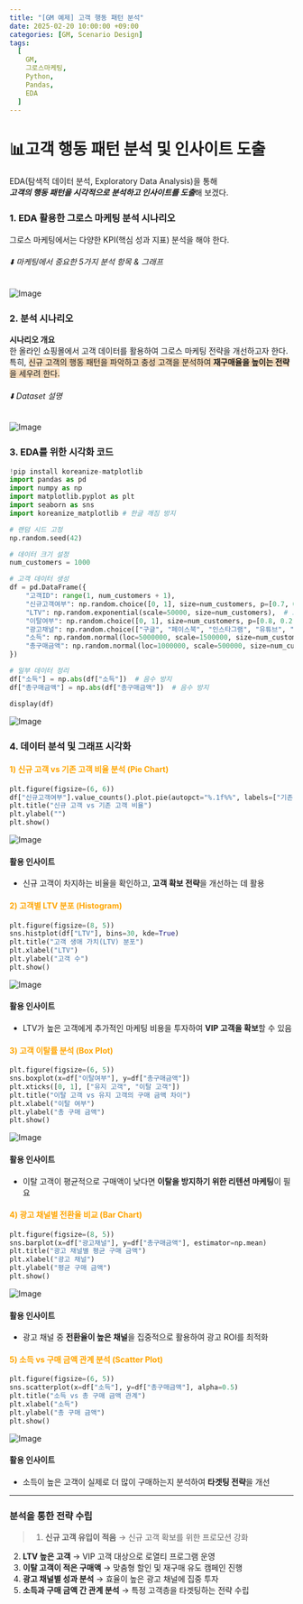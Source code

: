 ```yaml
---
title: "[GM 예제] 고객 행동 패턴 분석"
date: 2025-02-20 10:00:00 +09:00
categories: [GM, Scenario Design]
tags:
  [
    GM,
    그로스마케팅,
    Python,
    Pandas,
    EDA
  ]
---
```


# **📊고객 행동 패턴 분석 및 인사이트 도출**

EDA(탐색적 데이터 분석, Exploratory Data Analysis)을 통해  
***고객의 행동 패턴을 시각적으로 분석하고 인사이트를 도출***해 보겠다.

### **1. EDA 활용한 그로스 마케팅 분석 시나리오**

그로스 마케팅에서는 다양한 KPI(핵심 성과 지표) 분석을 해야 한다.  
###### ⬇️ 마케팅에서 중요한 5가지 분석 항목 & 그래프  
![Image](https://github.com/user-attachments/assets/c475b35d-3373-4025-a447-61314d89fb75)

### **2. 분석 시나리오**

**시나리오 개요**  
한 올라인 쇼핑몰에서 고객 데이터를 활용하여 그로스 마케팅 전략을 개선하고자 한다.  
특히, <span style="background-color: #F7DDBE;">신규 고객의 행동 패턴을 파악하고 충성 고객을 분석하여 **재구매율을 높이는 전략**을 세우려 한다.</span>

###### ⬇️ Dataset 설명  
![Image](https://github.com/user-attachments/assets/083cb002-e310-40c1-b770-1b0a41f341db)

### **3. EDA를 위한 시각화 코드**

```python
!pip install koreanize-matplotlib
import pandas as pd
import numpy as np
import matplotlib.pyplot as plt
import seaborn as sns
import koreanize_matplotlib # 한글 깨짐 방지

# 랜덤 시드 고정
np.random.seed(42)

# 데이터 크기 설정
num_customers = 1000

# 고객 데이터 생성
df = pd.DataFrame({
    "고객ID": range(1, num_customers + 1),
    "신규고객여부": np.random.choice([0, 1], size=num_customers, p=[0.7, 0.3]),  # 70% 기존, 30% 신규
    "LTV": np.random.exponential(scale=50000, size=num_customers),  # 고객 생애 가치(Lifetime Value)
    "이탈여부": np.random.choice([0, 1], size=num_customers, p=[0.8, 0.2]),  # 80% 유지, 20% 이탈
    "광고채널": np.random.choice(["구글", "페이스북", "인스타그램", "유튜브", "블로그"], size=num_customers),
    "소득": np.random.normal(loc=5000000, scale=1500000, size=num_customers),  # 월 소득
    "총구매금액": np.random.normal(loc=1000000, scale=500000, size=num_customers)  # 총 구매 금액
})

# 일부 데이터 정리
df["소득"] = np.abs(df["소득"])  # 음수 방지
df["총구매금액"] = np.abs(df["총구매금액"])  # 음수 방지

display(df)
```

![Image](https://github.com/user-attachments/assets/7e8a8bf5-8714-4dd7-bcfd-ef0692901a8d)

### **4. 데이터 분석 및 그래프 시각화**

#### <span style="color:orange">**1) 신규 고객 vs 기존 고객 비율 분석 (Pie Chart)**</span>

```python
plt.figure(figsize=(6, 6))
df["신규고객여부"].value_counts().plot.pie(autopct="%.1f%%", labels=["기존 고객", "신규 고객"], colors=["skyblue", "lightcoral"])
plt.title("신규 고객 vs 기존 고객 비율")
plt.ylabel("")
plt.show()
```

![Image](https://github.com/user-attachments/assets/683c7a11-1da4-4148-9767-a1e7d6db6abb)

#### **활용 인사이트**
- 신규 고객이 차지하는 비율을 확인하고, **고객 확보 전략**을 개선하는 데 활용

#### <span style="color:orange">**2) 고객별 LTV 분포 (Histogram)**</span>

```python
plt.figure(figsize=(8, 5))
sns.histplot(df["LTV"], bins=30, kde=True)
plt.title("고객 생애 가치(LTV) 분포")
plt.xlabel("LTV")
plt.ylabel("고객 수")
plt.show()
```

![Image](https://github.com/user-attachments/assets/54030ae6-0750-41d6-8237-f1709b0f357a)

#### **활용 인사이트**
- LTV가 높은 고객에게 추가적인 마케팅 비용을 투자하여 **VIP 고객을 확보**할 수 있음

#### <span style="color:orange">**3) 고객 이탈률 분석 (Box Plot)**</span>

```python
plt.figure(figsize=(6, 5))
sns.boxplot(x=df["이탈여부"], y=df["총구매금액"])
plt.xticks([0, 1], ["유지 고객", "이탈 고객"])
plt.title("이탈 고객 vs 유지 고객의 구매 금액 차이")
plt.xlabel("이탈 여부")
plt.ylabel("총 구매 금액")
plt.show()
```

![Image](https://github.com/user-attachments/assets/f8363995-785d-4701-82d0-d30df1940696)

#### **활용 인사이트**
- 이탈 고객이 평균적으로 구매액이 낮다면 **이탈을 방지하기 위한 리텐션 마케팅**이 필요

#### <span style="color:orange">**4) 광고 채널별 전환율 비교 (Bar Chart)**</span>

```python
plt.figure(figsize=(8, 5))
sns.barplot(x=df["광고채널"], y=df["총구매금액"], estimator=np.mean)
plt.title("광고 채널별 평균 구매 금액")
plt.xlabel("광고 채널")
plt.ylabel("평균 구매 금액")
plt.show()
```

![Image](https://github.com/user-attachments/assets/98731164-a750-446f-8bb3-3bd9204c3758)

#### **활용 인사이트**
- 광고 채널 중 **전환율이 높은 채널**을 집중적으로 활용하여 광고 ROI를 최적화

#### <span style="color:orange">**5) 소득 vs 구매 금액 관계 분석 (Scatter Plot)**</span>

```python
plt.figure(figsize=(6, 5))
sns.scatterplot(x=df["소득"], y=df["총구매금액"], alpha=0.5)
plt.title("소득 vs 총 구매 금액 관계")
plt.xlabel("소득")
plt.ylabel("총 구매 금액")
plt.show()
```

![Image](https://github.com/user-attachments/assets/0db8787a-0403-4cda-8e16-1bab2e3de249)

#### **활용 인사이트**
- 소득이 높은 고객이 실제로 더 많이 구매하는지 분석하여 **타겟팅 전략**을 개선

---

### **분석을 통한 전략 수립**

> 1. **신규 고객 유입이 적음** → 신규 고객 확보를 위한 프로모션 강화
  2. **LTV 높은 고객** → VIP 고객 대상으로 로열티 프로그램 운영
  3. **이탈 고객이 적은 구매액** → 맞춤형 할인 및 재구매 유도 캠페인 진행
  4. **광고 채널별 성과 분석**  → 효율이 높은 광고 채널에 집중 투자
  5. **소득과 구매 금액 간 관계 분석** → 특정 고객층을 타겟팅하는 전략 수립